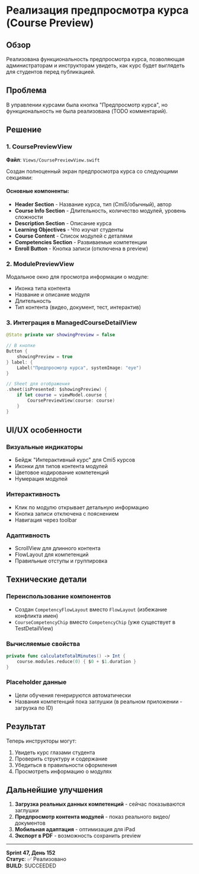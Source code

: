 # Реализация предпросмотра курса (Course Preview)

## Обзор

Реализована функциональность предпросмотра курса, позволяющая администраторам и инструкторам увидеть, как курс будет выглядеть для студентов перед публикацией.

## Проблема

В управлении курсами была кнопка "Предпросмотр курса", но функциональность не была реализована (TODO комментарий).

## Решение

### 1. CoursePreviewView
**Файл**: `Views/CoursePreviewView.swift`

Создан полноценный экран предпросмотра курса со следующими секциями:

#### Основные компоненты:
- **Header Section** - Название курса, тип (Cmi5/обычный), автор
- **Course Info Section** - Длительность, количество модулей, уровень сложности
- **Description Section** - Описание курса
- **Learning Objectives** - Что изучат студенты
- **Course Content** - Список модулей с деталями
- **Competencies Section** - Развиваемые компетенции
- **Enroll Button** - Кнопка записи (отключена в preview)

### 2. ModulePreviewView
Модальное окно для просмотра информации о модуле:
- Иконка типа контента
- Название и описание модуля
- Длительность
- Тип контента (видео, документ, тест, интерактив)

### 3. Интеграция в ManagedCourseDetailView
```swift
@State private var showingPreview = false

// В кнопке
Button {
    showingPreview = true
} label: {
    Label("Предпросмотр курса", systemImage: "eye")
}

// Sheet для отображения
.sheet(isPresented: $showingPreview) {
    if let course = viewModel.course {
        CoursePreviewView(course: course)
    }
}
```

## UI/UX особенности

### Визуальные индикаторы
- Бейдж "Интерактивный курс" для Cmi5 курсов
- Иконки для типов контента модулей
- Цветовое кодирование компетенций
- Нумерация модулей

### Интерактивность
- Клик по модулю открывает детальную информацию
- Кнопка записи отключена с пояснением
- Навигация через toolbar

### Адаптивность
- ScrollView для длинного контента
- FlowLayout для компетенций
- Правильные отступы и группировка

## Технические детали

### Переиспользование компонентов
- Создан `CompetencyFlowLayout` вместо `FlowLayout` (избежание конфликта имен)
- `CourseCompetencyChip` вместо `CompetencyChip` (уже существует в TestDetailView)

### Вычисляемые свойства
```swift
private func calculateTotalMinutes() -> Int {
    course.modules.reduce(0) { $0 + $1.duration }
}
```

### Placeholder данные
- Цели обучения генерируются автоматически
- Названия компетенций пока заглушки (в реальном приложении - загрузка по ID)

## Результат

Теперь инструкторы могут:
1. Увидеть курс глазами студента
2. Проверить структуру и содержание
3. Убедиться в правильности оформления
4. Просмотреть информацию о модулях

## Дальнейшие улучшения

1. **Загрузка реальных данных компетенций** - сейчас показываются заглушки
2. **Предпросмотр контента модулей** - показ реального видео/документов
3. **Мобильная адаптация** - оптимизация для iPad
4. **Экспорт в PDF** - возможность сохранить preview

---

**Sprint 47, День 152**  
**Статус**: ✅ Реализовано  
**BUILD**: SUCCEEDED 
